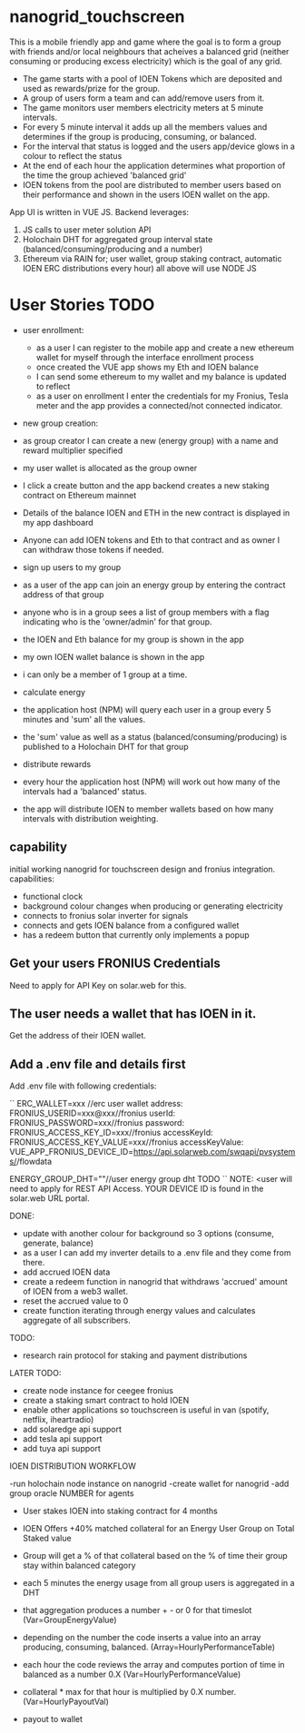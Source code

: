 # nanogrid_touchscreen

This is a mobile friendly app and game where the goal is to form a group with friends and/or local neighbours that acheives a balanced grid (neither consuming or producing excess electricity) which is the goal of any grid.

* The game starts with a pool of IOEN Tokens which are deposited and used as rewards/prize for the group.
* A group of users form a team and can add/remove users from it.
* The game monitors user members electricity meters at 5 minute intervals.
* For every 5 minute interval it adds up all the members values and determines if the group is producing, consuming, or balanced.
* For the interval that status is logged and the users app/device glows in a colour to reflect the status
* At the end of each hour the application determines what proportion of the time the group achieved 'balanced grid'
* IOEN tokens from the pool are distributed to member users based on their performance and shown in the users IOEN wallet on the app.

App UI is written in VUE JS.
Backend leverages:
  1) JS calls to user meter solution API
  2) Holochain DHT for aggregated group interval state (balanced/consuming/producing and a number)
  3) Ethereum via RAIN for; user wallet, group staking contract, automatic IOEN ERC distributions every hour)
 all above will use NODE JS

# User Stories TODO

- user enrollment:
  - as a user I can register to the mobile app and create a new ethereum wallet for myself through the interface enrollment process
  - once created the VUE app shows my Eth and IOEN balance
  - I can send some ethereum to my wallet and my balance is updated to reflect
  - as a user on enrollment I enter the credentials for my Fronius, Tesla meter and the app provides a connected/not connected indicator.
 
 - new group creation:
  - as group creator I can create a new (energy group) with a name and reward multiplier specified
  - my user wallet is allocated as the group owner
  - I click a create button and the app backend creates a new staking contract on Ethereum mainnet
  - Details of the balance IOEN and ETH in the new contract is displayed in my app dashboard
  - Anyone can add IOEN tokens and Eth to that contract and as owner I can withdraw those tokens if needed.

 - sign up users to my group
  - as a user of the app can join an energy group by entering the contract address of that group
  - anyone who is in a group sees a list of group members with a flag indicating who is the 'owner/admin' for that group.
  - the IOEN and Eth balance for my group is shown in the app
  - my own IOEN wallet balance is shown in the app
  - i can only be a member of 1 group at a time.

- calculate energy 
 - the application host (NPM) will query each user in a group every 5 minutes and 'sum' all the values.
 - the 'sum' value as well as a status (balanced/consuming/producing) is published to a Holochain DHT for that group

- distribute rewards
 - every hour the application host (NPM) will work out how many of the intervals had a 'balanced' status.
 - the app will distribute IOEN to member wallets based on how many intervals with distribution weighting.

## capability

initial working nanogrid for touchscreen design and fronius integration.
capabilities:

- functional clock
- background colour changes when producing or generating electricity
- connects to fronius solar inverter for signals
- connects and gets IOEN balance from a configured wallet
- has a redeem button that currently only implements a popup

## Get your users FRONIUS Credentials
Need to apply for API Key on solar.web for this.

## The user needs a wallet that has IOEN in it.
Get the address of their IOEN wallet.

## Add a .env file and details first
Add .env file with following credentials:

``
ERC_WALLET=xxx //erc user wallet address: 
FRONIUS_USERID=xxx@xxx//fronius userId:
FRONIUS_PASSWORD=xxx//fronius password:
FRONIUS_ACCESS_KEY_ID=xxx//fronius accessKeyId:
FRONIUS_ACCESS_KEY_VALUE=xxx//fronius accessKeyValue:
VUE_APP_FRONIUS_DEVICE_ID=https://api.solarweb.com/swqapi/pvsystems/<YOUR DEVICE ID>/flowdata

ENERGY_GROUP_DHT=""//user energy group dht TODO
``
NOTE: <user will need to apply for REST API Access.  YOUR DEVICE ID is found in the solar.web URL portal.

DONE:
- update with another colour for background so 3 options (consume, generate, balance)
- as a user I can add my inverter details to a .env file and they come from there.
- add accrued IOEN data
- create a redeem function in nanogrid that withdraws 'accrued' amount of IOEN from a web3 wallet.
- reset the accrued value to 0
- create function iterating through energy values and calculates aggregate of all subscribers.

TODO:

- research rain protocol for staking and payment distributions

LATER TODO:

- create node instance for ceegee fronius
- create a staking smart contract to hold IOEN
- enable other applications so touchscreen is useful in van (spotify, netflix, iheartradio)
- add solaredge api support
- add tesla api support
- add tuya api support

IOEN DISTRIBUTION WORKFLOW

-run holochain node instance on nanogrid
-create wallet for nanogrid
-add group oracle NUMBER for agents



- User stakes IOEN into staking contract for 4 months
- IOEN Offers +40% matched collateral for an Energy User Group on Total Staked value
- Group will get a % of that collateral based on the % of time their group stay within balanced category

- each 5 minutes the energy usage from all group users is aggregated in a DHT
- that aggregation produces a number + - or 0 for that timeslot (Var=GroupEnergyValue)
- depending on the number the code inserts a value into an array producing, consuming, balanced. (Array=HourlyPerformanceTable) 
- each hour the code reviews the array and computes portion of time in balanced as a number 0.X (Var=HourlyPerformanceValue)
- collateral * max for that hour is multiplied by 0.X number. (Var=HourlyPayoutVal)
- payout to wallet
